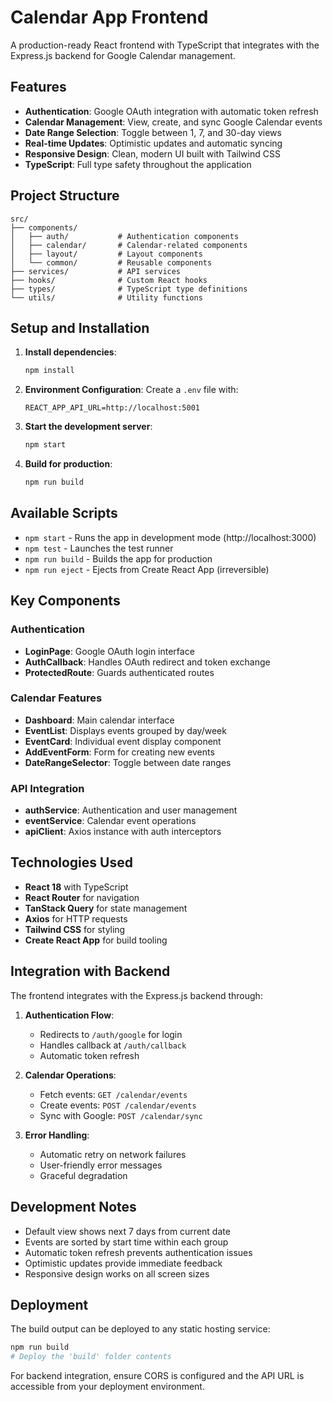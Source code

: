 # Calendar App Frontend

A production-ready React frontend with TypeScript that integrates with the Express.js backend for Google Calendar management.

## Features

- **Authentication**: Google OAuth integration with automatic token refresh
- **Calendar Management**: View, create, and sync Google Calendar events
- **Date Range Selection**: Toggle between 1, 7, and 30-day views
- **Real-time Updates**: Optimistic updates and automatic syncing
- **Responsive Design**: Clean, modern UI built with Tailwind CSS
- **TypeScript**: Full type safety throughout the application

## Project Structure

```
src/
├── components/
│   ├── auth/           # Authentication components
│   ├── calendar/       # Calendar-related components
│   ├── layout/         # Layout components
│   └── common/         # Reusable components
├── services/           # API services
├── hooks/              # Custom React hooks
├── types/              # TypeScript type definitions
└── utils/              # Utility functions
```

## Setup and Installation

1. **Install dependencies**:
   ```bash
   npm install
   ```

2. **Environment Configuration**:
   Create a `.env` file with:
   ```
   REACT_APP_API_URL=http://localhost:5001
   ```

3. **Start the development server**:
   ```bash
   npm start
   ```

4. **Build for production**:
   ```bash
   npm run build
   ```

## Available Scripts

- `npm start` - Runs the app in development mode (http://localhost:3000)
- `npm test` - Launches the test runner
- `npm run build` - Builds the app for production
- `npm run eject` - Ejects from Create React App (irreversible)

## Key Components

### Authentication
- **LoginPage**: Google OAuth login interface
- **AuthCallback**: Handles OAuth redirect and token exchange
- **ProtectedRoute**: Guards authenticated routes

### Calendar Features
- **Dashboard**: Main calendar interface
- **EventList**: Displays events grouped by day/week
- **EventCard**: Individual event display component
- **AddEventForm**: Form for creating new events
- **DateRangeSelector**: Toggle between date ranges

### API Integration
- **authService**: Authentication and user management
- **eventService**: Calendar event operations
- **apiClient**: Axios instance with auth interceptors

## Technologies Used

- **React 18** with TypeScript
- **React Router** for navigation
- **TanStack Query** for state management
- **Axios** for HTTP requests
- **Tailwind CSS** for styling
- **Create React App** for build tooling

## Integration with Backend

The frontend integrates with the Express.js backend through:

1. **Authentication Flow**:
   - Redirects to `/auth/google` for login
   - Handles callback at `/auth/callback`
   - Automatic token refresh

2. **Calendar Operations**:
   - Fetch events: `GET /calendar/events`
   - Create events: `POST /calendar/events`
   - Sync with Google: `POST /calendar/sync`

3. **Error Handling**:
   - Automatic retry on network failures
   - User-friendly error messages
   - Graceful degradation

## Development Notes

- Default view shows next 7 days from current date
- Events are sorted by start time within each group
- Automatic token refresh prevents authentication issues
- Optimistic updates provide immediate feedback
- Responsive design works on all screen sizes

## Deployment

The build output can be deployed to any static hosting service:

```bash
npm run build
# Deploy the 'build' folder contents
```

For backend integration, ensure CORS is configured and the API URL is accessible from your deployment environment.
